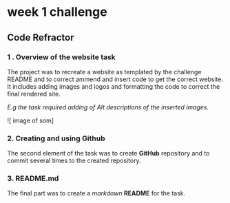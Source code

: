 # week 1 challenge

## Code Refractor

### 1 . Overview of the website task

The project was to recreate a website as templated by the challenge README and to correct ammend and insert code to get the correct website.
It includes adding images and logos and formatting the code to correct the final rendered site.

_E.g the task required adding of Alt descriptions of the inserted images._

![ image of som]

### 2. Creating and using Github

The second element of the task was to create **GitHub** repository and to commit several times to the created repository.

### 3. README.md

The final part was to create a _markdown_ **README** for the task.

